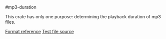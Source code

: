#mp3-duration

This crate has only one purpose: determining the playback duration of mp3 files.

[Format reference](https://www.codeproject.com/Articles/8295/MPEG-Audio-Frame-Header)
[Test file source](http://freemusicarchive.org/music/Karine_Gilanyan/Beethovens_Sonata_No_15_in_D_Major/Beethoven_-_Piano_Sonata_nr15_in_D_major_op28_Pastoral_-_I_Allegro)
